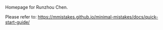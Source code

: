 Homepage for Runzhou Chen.

Please refer to: https://mmistakes.github.io/minimal-mistakes/docs/quick-start-guide/